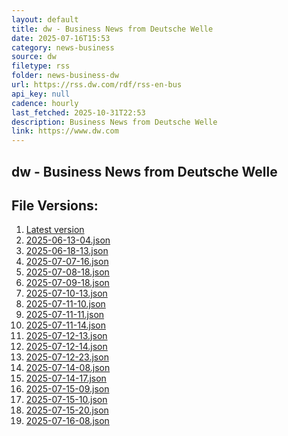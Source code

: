 ```yaml
---
layout: default
title: dw - Business News from Deutsche Welle
date: 2025-07-16T15:53
category: news-business
source: dw
filetype: rss
folder: news-business-dw
url: https://rss.dw.com/rdf/rss-en-bus
api_key: null
cadence: hourly
last_fetched: 2025-10-31T22:53
description: Business News from Deutsche Welle
link: https://www.dw.com
---
```


## dw - Business News from Deutsche Welle

<div id="data-chart"></div>
<div id="data-table"></div>
<script>
document.addEventListener('DOMContentLoaded', function(){
  document.getElementById('data-table').textContent = 'This source isn't supported for tables yet.';
});
</script>

## File Versions:
1. [Latest version](./latest.json)
2. [2025-06-13-04.json](./2025-06-13-04.json)
3. [2025-06-18-13.json](./2025-06-18-13.json)
4. [2025-07-07-16.json](./2025-07-07-16.json)
5. [2025-07-08-18.json](./2025-07-08-18.json)
6. [2025-07-09-18.json](./2025-07-09-18.json)
7. [2025-07-10-13.json](./2025-07-10-13.json)
8. [2025-07-11-10.json](./2025-07-11-10.json)
9. [2025-07-11-11.json](./2025-07-11-11.json)
10. [2025-07-11-14.json](./2025-07-11-14.json)
11. [2025-07-12-13.json](./2025-07-12-13.json)
12. [2025-07-12-14.json](./2025-07-12-14.json)
13. [2025-07-12-23.json](./2025-07-12-23.json)
14. [2025-07-14-08.json](./2025-07-14-08.json)
15. [2025-07-14-17.json](./2025-07-14-17.json)
16. [2025-07-15-09.json](./2025-07-15-09.json)
17. [2025-07-15-10.json](./2025-07-15-10.json)
18. [2025-07-15-20.json](./2025-07-15-20.json)
19. [2025-07-16-08.json](./2025-07-16-08.json)
